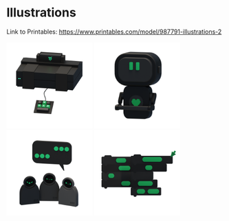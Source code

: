 # Illustrations
Link to Printables: https://www.printables.com/model/987791-illustrations-2
<br><br/>
<img src = https://github.com/amoghagrawal/illus2/blob/main/Gaming.png width=200px />
<img src = https://github.com/amoghagrawal/illus2/blob/main/Robotics.png width=200px />
<img src = https://github.com/amoghagrawal/illus2/blob/main/Group%20Discussion.png width=200px />
<img src = https://github.com/amoghagrawal/illus2/blob/main/Scratch.png width=200px />
